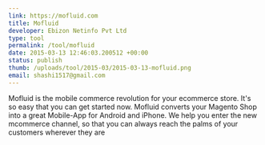 ```yaml
--- 
link: https://mofluid.com
title: Mofluid
developer: Ebizon Netinfo Pvt Ltd
type: tool
permalink: /tool/mofluid
date: 2015-03-13 12:46:03.200512 +00:00
status: publish
thumb: /uploads/tool/2015-03/2015-03-13-mofluid.png
email: shashi1517@gmail.com
---
```


Mofluid is the mobile commerce revolution for your ecommerce store. It's so easy that you can get started now.
Mofluid converts your Magento Shop into a great Mobile-App for Android and iPhone. We help you enter the new mcommerce channel, so that you can always reach the palms of your customers wherever they are
